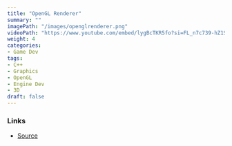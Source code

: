 ```yaml
---
title: "OpenGL Renderer"
summary: ""
imagePath: "/images/openglrenderer.png"
videoPath: "https://www.youtube.com/embed/lygBcTKR5fo?si=FL_n7c739-hZ1S2G"
weight: 4
categories:
- Game Dev
tags:
- C++
- Graphics
- OpenGL
- Engine Dev
- 3D
draft: false
---
```


### Links
- [Source](https://github.com/erikbolumburu11/OpenGL-Engine)